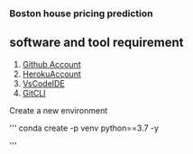 ### Boston house pricing prediction

## software and tool requirement

1. [Github Account](https://github.com)
2. [HerokuAccount](https://heroku.com)
3. [VsCodeIDE](https://code.visualstudio.com)
4. [GitCLI](https://git-scm.com/book/en/v2/Getting-Started-The-Command-Line)

Create a new environment

''' 
conda create -p venv python==3.7 -y

'''